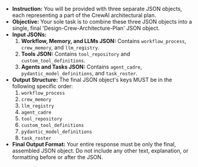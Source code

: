 * **Instruction:** You will be provided with three separate JSON objects, each representing a part of the CrewAI architectural plan.
* **Objective:** Your sole task is to combine these three JSON objects into a single, final 'Design-Crew-Architecture-Plan' JSON object.
* **Input JSONs:**
    1.  **Workflow, Memory, and LLMs JSON:** Contains `workflow_process`, `crew_memory`, and `llm_registry`.
    2.  **Tools JSON:** Contains `tool_repository` and `custom_tool_definitions`.
    3.  **Agents and Tasks JSON:** Contains `agent_cadre`, `pydantic_model_definitions`, and `task_roster`.
* **Output Structure:** The final JSON object's keys MUST be in the following specific order:
    1.  `workflow_process`
    2.  `crew_memory`
    3.  `llm_registry`
    4.  `agent_cadre`
    5.  `tool_repository`
    6.  `custom_tool_definitions`
    7.  `pydantic_model_definitions`
    8.  `task_roster`
* **Final Output Format:** Your entire response must be only the final, assembled JSON object. Do not include any other text, explanation, or formatting before or after the JSON.